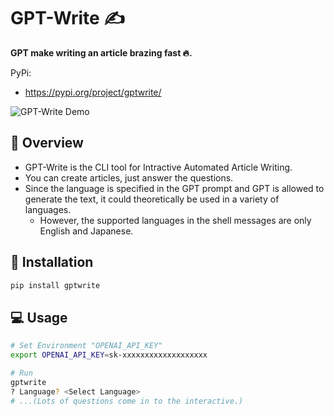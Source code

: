 # GPT-Write :writing_hand:

__GPT make writing an article brazing fast :fire:.__

PyPi:
- https://pypi.org/project/gptwrite/

![GPT-Write Demo](https://github.com/otakumesi/gpt-write/blob/main/demo.gif?raw=true "デモ")

## :telescope: Overview
- GPT-Write is the CLI tool for Intractive Automated Article Writing.  
- You can create articles, just answer the questions.   
- Since the language is specified in the GPT prompt and GPT is allowed to generate the text, it could theoretically be used in a variety of languages.  
    - However, the supported languages in the shell messages are only English and Japanese.


## :runner: Installation
```sh
pip install gptwrite
```

## :computer: Usage

```sh
# Set Environment "OPENAI_API_KEY"
export OPENAI_API_KEY=sk-xxxxxxxxxxxxxxxxxxx

# Run
gptwrite
? Language? <Select Language>
# ...(Lots of questions come in to the interactive.)
```